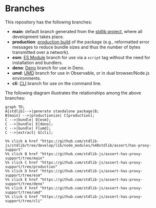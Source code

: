 <!--

@license Apache-2.0

Copyright (c) 2023 The Stdlib Authors.

Licensed under the Apache License, Version 2.0 (the "License");
you may not use this file except in compliance with the License.
You may obtain a copy of the License at

    http://www.apache.org/licenses/LICENSE-2.0

Unless required by applicable law or agreed to in writing, software
distributed under the License is distributed on an "AS IS" BASIS,
WITHOUT WARRANTIES OR CONDITIONS OF ANY KIND, either express or implied.
See the License for the specific language governing permissions and
limitations under the License.

-->

# Branches

This repository has the following branches:

-   **main**: default branch generated from the [stdlib project][stdlib-url], where all development takes place.
-   **production**: [production build][production-url] of the package (e.g., reformatted error messages to reduce bundle sizes and thus the number of bytes transmitted over a network).
-   **esm**: [ES Module][esm-url] branch for use via a `script` tag without the need for installation and bundlers.
-   **deno**: [Deno][deno-url] branch for use in Deno.
-   **umd**: [UMD][umd-url] branch for use in Observable, or in dual browser/Node.js environments.
-   **cli**: [CLI][cli-url] branch for use on the command line.

The following diagram illustrates the relationships among the above branches:

```mermaid
graph TD;
A[stdlib]-->|generate standalone package|B;
B[main] -->|productionize| C[production];
C -->|bundle| D[esm];
C -->|bundle| E[deno];
C -->|bundle| F[umd];
C -->|extract| G[cli];

%% click A href "https://github.com/stdlib-js/stdlib/tree/develop/lib/node_modules/%40stdlib/assert/has-proxy-support"
%% click B href "https://github.com/stdlib-js/assert-has-proxy-support/tree/main"
%% click C href "https://github.com/stdlib-js/assert-has-proxy-support/tree/production"
%% click D href "https://github.com/stdlib-js/assert-has-proxy-support/tree/esm"
%% click E href "https://github.com/stdlib-js/assert-has-proxy-support/tree/deno"
%% click F href "https://github.com/stdlib-js/assert-has-proxy-support/tree/umd"
%% click G href "https://github.com/stdlib-js/assert-has-proxy-support/tree/cli"
```

[stdlib-url]: https://github.com/stdlib-js/stdlib/tree/develop/lib/node_modules/%40stdlib/assert/has-proxy-support
[production-url]: https://github.com/stdlib-js/assert-has-proxy-support/tree/production
[deno-url]: https://github.com/stdlib-js/assert-has-proxy-support/tree/deno
[umd-url]: https://github.com/stdlib-js/assert-has-proxy-support/tree/umd
[esm-url]: https://github.com/stdlib-js/assert-has-proxy-support/tree/esm
[cli-url]: https://github.com/stdlib-js/assert-has-proxy-support/tree/cli